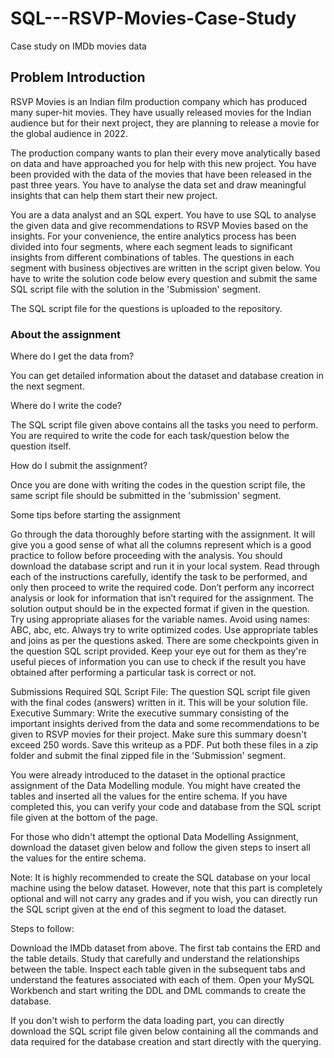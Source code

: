 # SQL---RSVP-Movies-Case-Study
Case study on IMDb movies data

## Problem Introduction
RSVP Movies is an Indian film production company which has produced many super-hit movies. They have usually released movies for the Indian audience but for their next project, they are planning to release a movie for the global audience in 2022.

 

The production company wants to plan their every move analytically based on data and have approached you for help with this new project. You have been provided with the data of the movies that have been released in the past three years. You have to analyse the data set and draw meaningful insights that can help them start their new project. 

 

You are a data analyst and an SQL expert. You have to use SQL to analyse the given data and give recommendations to RSVP Movies based on the insights. For your convenience, the entire analytics process has been divided into four segments, where each segment leads to significant insights from different combinations of tables. The questions in each segment with business objectives are written in the script given below. You have to write the solution code below every question and submit the same SQL script file with the solution in the 'Submission' segment.

 The SQL script file for the questions is uploaded to the repository.
 
### About the assignment
Where do I get the data from?

You can get detailed information about the dataset and database creation in the next segment.

 

Where do I write the code?

The SQL script file given above contains all the tasks you need to perform. You are required to write the code for each task/question below the question itself.

 

How do I submit the assignment?

Once you are done with writing the codes in the question script file, the same script file should be submitted in the 'submission' segment.

 

Some tips before starting the assignment

Go through the data thoroughly before starting with the assignment. It will give you a good sense of what all the columns represent which is a good practice to follow before proceeding with the analysis. You should download the database script and run it in your local system.
Read through each of the instructions carefully, identify the task to be performed, and only then proceed to write the required code. Don’t perform any incorrect analysis or look for information that isn’t required for the assignment. The solution output should be in the expected format if given in the question.
Try using appropriate aliases for the variable names. Avoid using names: ABC, abc, etc.
Always try to write optimized codes. Use appropriate tables and joins as per the questions asked.
There are some checkpoints given in the question SQL script provided. Keep your eye out for them as they're useful pieces of information you can use to check if the result you have obtained after performing a particular task is correct or not.
 

Submissions Required
SQL Script File: The question SQL script file given with the final codes (answers) written in it. This will be your solution file.
Executive Summary: Write the executive summary consisting of the important insights derived from the data and some recommendations to be given to RSVP movies for their project. Make sure this summary doesn't exceed 250 words. Save this writeup as a PDF.
Put both these files in a zip folder and submit the final zipped file in the 'Submission' segment.

You were already introduced to the dataset in the optional practice assignment of the Data Modelling module. You might have created the tables and inserted all the values for the entire schema. If you have completed this, you can verify your code and database from the SQL script file given at the bottom of the page.

 

For those who didn't attempt the optional Data Modelling Assignment, download the dataset given below and follow the given steps to insert all the values for the entire schema. 

 

Note: It is highly recommended to create the SQL database on your local machine using the below dataset. However, note that this part is completely optional and will not carry any grades and if you wish, you can directly run the SQL script given at the end of this segment to load the dataset.

Steps to follow:

Download the IMDb dataset from above.
The first tab contains the ERD and the table details. Study that carefully and understand the relationships between the table.
Inspect each table given in the subsequent tabs and understand the features associated with each of them.
Open your MySQL Workbench and start writing the DDL and DML commands to create the database.
 

If you don't wish to perform the data loading part, you can directly download the SQL script file given below containing all the commands and data required for the database creation and start directly with the querying.
